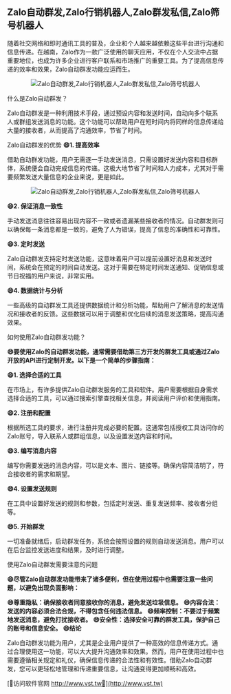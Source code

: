 ## **Zalo自动群发,Zalo行销机器人,Zalo群发私信,Zalo筛号机器人**

随着社交网络和即时通讯工具的普及，企业和个人越来越依赖这些平台进行沟通和信息传递。在越南，Zalo作为一款广泛使用的聊天应用，不仅在个人交流中占据重要地位，也成为许多企业进行客户联系和市场推广的重要工具。为了提高信息传递的效率和效果，Zalo自动群发功能应运而生。

 <center><img src="https://vst.tw/MP4/tuiguang/png/6.png" alt="Zalo自动群发,Zalo行销机器人,Zalo群发私信,Zalo筛号机器人"></center>

什么是Zalo自动群发？

Zalo自动群发是一种利用技术手段，通过预设内容和发送时间，自动向多个联系人或群组发送消息的功能。这个功能可以帮助用户在短时间内将同样的信息传递给大量的接收者，从而提高了沟通效率，节省了时间。

Zalo自动群发的优势
**😄1. 提高效率**

借助自动群发功能，用户无需逐一手动发送消息，只需设置好发送内容和目标群体，系统便会自动完成信息的传递。这极大地节省了时间和人力成本，尤其对于需要频繁发送大量信息的企业来说，更是如此。

 <center><img src="https://vst.tw/MP4/tuiguang/png/6.png" alt="Zalo自动群发,Zalo行销机器人,Zalo群发私信,Zalo筛号机器人"></center>

**😄2. 保证消息一致性**

手动发送消息往往容易出现内容不一致或者遗漏某些接收者的情况。自动群发则可以确保每一条消息都是一致的，避免了人为错误，提高了信息的准确性和可靠性。

**😄3. 定时发送**

Zalo自动群发支持定时发送功能，这意味着用户可以提前设置好消息和发送时间，系统会在预定的时间自动发送。这对于需要在特定时间发送通知、促销信息或节日祝福的用户来说，非常实用。

**😄4. 数据统计与分析**

一些高级的自动群发工具还提供数据统计和分析功能，帮助用户了解消息的发送情况和接收者的反馈。这些数据可以用于调整和优化后续的消息发送策略，提高沟通效果。

如何使用Zalo自动群发功能？

**😄要使用Zalo的自动群发功能，通常需要借助第三方开发的群发工具或通过Zalo开放的API进行定制开发。以下是一个简单的步骤指南：**

**😄1. 选择合适的工具**

在市场上，有许多提供Zalo自动群发服务的工具和软件。用户需要根据自身需求选择合适的工具，可以通过搜索引擎查找相关信息，并阅读用户评价和使用指南。

**😄2. 注册和配置**

根据所选工具的要求，进行注册并完成必要的配置。这通常包括授权工具访问你的Zalo账号，导入联系人或群组信息，以及设置发送内容和时间。

**😄3. 编写消息内容**

编写你需要发送的消息内容，可以是文本、图片、链接等。确保内容简洁明了，符合接收者的需求和期望。

**😄4. 设置发送规则**

在工具中设置好发送的规则和参数，包括定时发送、重复发送频率、接收者分组等。

**😄5. 开始群发**

一切准备就绪后，启动群发任务，系统会按照设置的规则自动发送消息。用户可以在后台监控发送进度和结果，及时进行调整。

使用Zalo自动群发需要注意的问题

**😄尽管Zalo自动群发功能带来了诸多便利，但在使用过程中也需要注意一些问题，以避免出现负面影响：**

**😄尊重隐私：确保接收者同意接收你的消息，避免发送垃圾信息。**
**😄内容合法：发送的内容必须合法合规，不得包含任何违法信息。**
**😄频率控制：不要过于频繁地发送消息，避免打扰接收者。**
**😄安全性：选择安全可靠的群发工具，保护自己的账号和信息安全。**
**😄结论**

Zalo自动群发功能为用户，尤其是企业用户提供了一种高效的信息传递方式。通过合理使用这一功能，可以大大提升沟通效率和效果。然而，用户在使用过程中也需要遵循相关规定和礼仪，确保信息传递的合法性和有效性。借助Zalo自动群发，您可以更轻松地管理和传递重要信息，让沟通变得更加顺畅和高效。


[👻访问软件官网 http://www.vst.tw👻](http://www.vst.tw)
